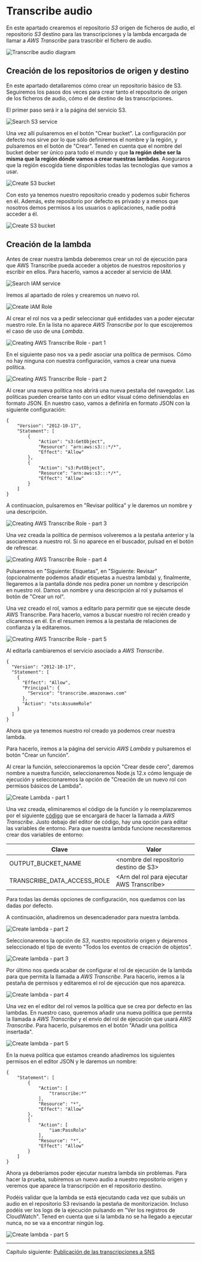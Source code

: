 # Transcribe audio

En este apartado crearemos el repositorio *S3* origen de ficheros de audio, el repositorio *S3* destino para las transcripciones y la lambda encargada de llamar a *AWS Transcribe* para trascribir el fichero de audio.

![Transcribe audio diagram](../../documentation-images/Serverless_Audio_Translator_part1.png)

## Creación de los repositorios de origen y destino

En este apartado detallaremos cómo crear un repositorio básico de S3. Seguiremos los pasos dos veces para crear tanto el repositorio de origen de los ficheros de audio, cómo el de destino de las transcripciones.

El primer paso será ir a la página del servicio S3.

![Search S3 service](../../documentation-images/searching_s3_service.png)

Una vez allí pulsaremos en el botón "Crear bucket". La configuración por defecto nos sirve por lo que sólo definiremos el nombre y la región, y pulsaremos en el botón de "Crear". Tened en cuenta que el nombre del bucket deber ser único para todo el mundo y que **la región debe ser la misma que la región dónde vamos a crear nuestras lambdas**. Aseguraros que la región escogida tiene disponibles todas las tecnologías que vamos a usar.

![Create S3 bucket](../../documentation-images/creating_bucket_audio_source.png)

Con esto ya tenemos nuestro repositorio creado y podemos subir ficheros en él. Además, este repositorio por defecto es privado y a menos que nosotros demos permisos a los usuarios o aplicaciones, nadie podrá acceder a él.

![Create S3 bucket](../../documentation-images/upload-files.png)

## Creación de la lambda

Antes de crear nuestra lambda deberemos crear un rol de ejecución para que AWS Transcribe pueda acceder a objetos de nuestros repositorios y escribir en ellos. Para hacerlo, vamos a acceder al servicio de IAM.

![Search IAM service](../../documentation-images/searching_iam_service.png)

Iremos al apartado de roles y crearemos un nuevo rol.

![Create IAM Role](../../documentation-images/creating_roles.png)

Al crear el rol nos va a pedir seleccionar qué entidades van a poder ejecutar nuestro role. En la lista no aparece *AWS Transcribe* por lo que escojeremos el caso de uso de una *Lambda*.

![Creating AWS Transcribe Role - part 1](../../documentation-images/creating_awstranscribe_role_1.png)

En el siguiente paso nos va a pedir asociar una política de permisos. Cómo no hay ninguna con nuestra configuración, vamos a crear una nueva política.

![Creating AWS Transcribe Role - part 2](../../documentation-images/create_role_permisions.png)

Al crear una nueva política nos abrirá una nueva pestaña del navegador. Las políticas pueden crearse tanto con un editor visual cómo definiendolas en formato JSON. En nuestro caso, vamos a definirla en formato JSON con la siguiente configuración:

```
{
    "Version": "2012-10-17",
    "Statement": [
        {
            "Action": "s3:GetObject",
            "Resource": "arn:aws:s3:::*/*",
            "Effect": "Allow"
        },
        {
            "Action": "s3:PutObject",
            "Resource": "arn:aws:s3:::*/*",
            "Effect": "Allow"
        }
    ]
}
```

A continuacíon, pulsaremos en "Revisar política" y le daremos un nombre y una descripción.

![Creating AWS Transcribe Role - part 3](../../documentation-images/creating_awstranscribe_role_permisions.png)

Una vez creada la política de permisos volveremos a la pestaña anterior y la asociaremos a nuestro rol. Si no aparece en el buscador, pulsad en el botón de refrescar.

![Creating AWS Transcribe Role - part 4](../../documentation-images/creating_awstranscribe_role_2.png)

Pulsaremos en "Siguiente: Etiquetas", en "Siguiente: Revisar" (opcionalmente podemos añadir etiquetas a nuestra lambda) y, finalmente, llegaremos a la pantalla dónde nos pedira poner un nombre y descripción en nuestro rol. Damos un nombre y una descripción al rol y pulsamos el botón de "Crear un rol".

Una vez creado el rol, vamos a editarlo para permitir que se ejecute desde AWS Transcribe. Para hacerlo, vamos a buscar nuestro rol recién creado y clicaremos en él. En el resumen iremos a la pestaña de relaciones de confianza y la editaremos.

![Creating AWS Transcribe Role - part 5](../../documentation-images/creating_awstranscribe_role_4.png)

Al editarla cambiaremos el servicio asociado a *AWS Transcribe*.

```
{
  "Version": "2012-10-17",
  "Statement": [
    {
      "Effect": "Allow",
      "Principal": {
        "Service": "transcribe.amazonaws.com"
      },
      "Action": "sts:AssumeRole"
    }
  ]
}
```

Ahora que ya tenemos nuestro rol creado ya podemos crear nuestra lambda.

Para hacerlo, iremos a la página del servicio *AWS Lambda* y pulsaremos el botón "Crear un función".

Al crear la función, seleccionaremos la opción "Crear desde cero", daremos nombre a nuestra función, seleccionaremos Node.js 12.x cómo lenguaje de ejecución y seleccionaremos la opción de "Creación de un nuevo rol con permisos básicos de Lambda".

![Create Lambda - part 1](../../documentation-images/create_lambda.png)

Una vez creada, eliminaremos el código de la función y lo reemplazaremos por el siguiente [código](./audio-translator-send-audio-to-transcribe.js) que se encargará de hacer la llamada a *AWS Transcribe*. Justo debajo del editor de código, hay una opción para editar las variables de entorno. Para que nuestra lambda funcione necesitaremos crear dos variables de entorno:

| Clave                       | Valor                                       |
| --------------------------- | ------------------------------------------- |
| OUTPUT_BUCKET_NAME          | \<nombre del repositorio destino de S3>     |
| TRANSCRIBE_DATA_ACCESS_ROLE | \<Arn del rol para ejecutar AWS Transcribe> |

Para todas las demás opciones de configuración, nos quedamos con las dadas por defecto.

A continuación, añadiremos un desencadenador para nuestra lambda.

![Create lambda - part 2](../../documentation-images/lambda_transcribeAudio_1.png)

Seleccionaremos la opción de *S3*, nuestro repositorio origen y dejaremos seleccionado el tipo de evento "Todos los eventos de creación de objetos".

![Create lambda - part 3](../../documentation-images/create_lambda_trigger_2.png)

Por último nos queda acabar de configurar el rol de ejecución de la lambda para que permita la llamada a *AWS Transcribe*. Para hacerlo, iremos a la pestaña de permisos y editaremos el rol de ejecución que nos aparezca.

![Create lambda - part 4](../../documentation-images/editing_awstranscribe_role.png)

Una vez en el editor del rol vemos la política que se crea por defecto en las lambdas. En nuestro caso, queremos añadir una nueva política que permita la llamada a *AWS Transcribe* y el envío del rol de ejecución que usará *AWS Transcribe*. Para hacerlo, pulsaremos en el botón "Añadir una política insertada".

![Create lambda - part 5](../../documentation-images/edit_lambda_role.png)

En la nueva política que estamos creando añadiremos los siguientes permisos en el editor JSON y le daremos un nombre:

```
{
    "Statement": [
        {
            "Action": [
                "transcribe:*"
            ],
            "Resource": "*",
            "Effect": "Allow"
        },
        {
            "Action": [
                "iam:PassRole"
            ],
            "Resource": "*",
            "Effect": "Allow"
        }
    ]
}
```

Ahora ya deberíamos poder ejecutar nuestra lambda sin problemas. Para hacer la prueba, subiremos un nuevo audio a nuestro repositorio origen y veremos que aparece la transcripción en el repositorio destino.

Podéis validar que la lambda se está ejecutando cada vez que subáis un audio en el repositorio S3 revisando la pestaña de monitorización. Incluso podéis ver los logs de la ejecución pulsando en "Ver los registros de CloudWatch". Tened en cuenta que si la lambda no se ha llegado a ejecutar nunca, no se va a encontrar ningún log.

![Create lambda - part 5](../../documentation-images/lambda_monitorization.png)



---

Capítulo siguiente: [Publicación de las transcripciones a SNS](./01-transcribe-audio-and-send-transcription-to-sns/send-transcription-to-sns/guide.md)





